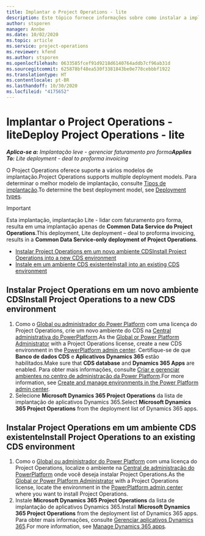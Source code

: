 ```yaml
---
title: Implantar o Project Operations - lite
description: Este tópico fornece informações sobre como instalar a implantação simplificada do Project Operations - transação para faturamento pro forma.
author: stsporen
manager: Annbe
ms.date: 10/02/2020
ms.topic: article
ms.service: project-operations
ms.reviewer: kfend
ms.author: stsporen
ms.openlocfilehash: 0633585fcef91d9218d6140764addb7cf96ab31d
ms.sourcegitcommit: 625878bf48ea530f3381843be0e778cebbbf1922
ms.translationtype: HT
ms.contentlocale: pt-BR
ms.lasthandoff: 10/30/2020
ms.locfileid: "4175652"
---
```

# <a name="deploy-project-operations---lite"></a><span data-ttu-id="08eba-103">Implantar o Project Operations - lite</span><span class="sxs-lookup"><span data-stu-id="08eba-103">Deploy Project Operations - lite</span></span>

<span data-ttu-id="08eba-104">_**Aplica-se a:** Implantação leve - gerenciar faturamento pro forma_</span><span class="sxs-lookup"><span data-stu-id="08eba-104">_**Applies To:** Lite deployment - deal to proforma invoicing_</span></span>

<span data-ttu-id="08eba-105">O Project Operations oferece suporte a vários modelos de implantação.</span><span class="sxs-lookup"><span data-stu-id="08eba-105">Project Operations supports multiple deployment models.</span></span> <span data-ttu-id="08eba-106">Para determinar o melhor modelo de implantação, consulte [Tipos de implantação](determine-deployment-type.md).</span><span class="sxs-lookup"><span data-stu-id="08eba-106">To determine the best deployment model, see [Deployment types](determine-deployment-type.md).</span></span>


> [!IMPORTANT]
> <span data-ttu-id="08eba-107">Esta implantação, implantação Lite - lidar com faturamento pro forma, resulta em uma implantação apenas de **Common Data Service do Project Operations**.</span><span class="sxs-lookup"><span data-stu-id="08eba-107">This deployment, Lite deployment – deal to proforma invoicing, results in a **Common Data Service-only deployment of Project Operations**.</span></span>

- [<span data-ttu-id="08eba-108">Instalar Project Operations em um novo ambiente CDS</span><span class="sxs-lookup"><span data-stu-id="08eba-108">Install Project Operations into a new CDS environment</span></span>](#new)
- [<span data-ttu-id="08eba-109">Instale em um ambiente CDS existente</span><span class="sxs-lookup"><span data-stu-id="08eba-109">Install into an existing CDS environment</span></span>](#existing)



## <a name="install-project-operations-to-a-new-cds-environment"></a><a name="new"></a><span data-ttu-id="08eba-110">Instalar Project Operations em um novo ambiente CDS</span><span class="sxs-lookup"><span data-stu-id="08eba-110">Install Project Operations to a new CDS environment</span></span>

1. <span data-ttu-id="08eba-111">Como o [Global ou administrador do Power Platform](https://docs.microsoft.com/power-platform/admin/global-service-administrators-can-administer-without-license) com uma licença do Project Operations, crie um novo ambiente do CDS na [Central administrativa do PowerPlatform](https://admin.powerplatform.com).</span><span class="sxs-lookup"><span data-stu-id="08eba-111">As the [Global or Power Platform Administrator](https://docs.microsoft.com/power-platform/admin/global-service-administrators-can-administer-without-license) with a Project Operations license, create a new CDS environment in the [PowerPlatform admin center](https://admin.powerplatform.com).</span></span> <span data-ttu-id="08eba-112">Certifique-se de que **Banco de dados CDS** e **Aplicativos Dynamics 365** estão habilitados.</span><span class="sxs-lookup"><span data-stu-id="08eba-112">Make sure that **CDS database** and **Dynamics 365 Apps** are enabled.</span></span> <span data-ttu-id="08eba-113">Para obter mais informações, consulte [Criar e gerenciar ambientes no centro de administração da Power Platform](https://docs.microsoft.com/power-platform/admin/create-environment#create-an-environment-in-the-power-platform-admin-center).</span><span class="sxs-lookup"><span data-stu-id="08eba-113">For more information, see [Create and manage environments in the Power Platform admin center](https://docs.microsoft.com/power-platform/admin/create-environment#create-an-environment-in-the-power-platform-admin-center).</span></span>
2. <span data-ttu-id="08eba-114">Selecione **Microsoft Dynamics 365 Project Operations** da lista de implantação de aplicativos Dynamics 365.</span><span class="sxs-lookup"><span data-stu-id="08eba-114">Select **Microsoft Dynamics 365 Project Operations** from the deployment list of Dynamics 365 apps.</span></span>


## <a name="install-project-operations-to-an-existing-cds-environment"></a><a name="existing"></a><span data-ttu-id="08eba-115">Instalar Project Operations em um ambiente CDS existente</span><span class="sxs-lookup"><span data-stu-id="08eba-115">Install Project Operations to an existing CDS environment</span></span>

1. <span data-ttu-id="08eba-116">Como o [Global ou administrador do Power Platform](https://docs.microsoft.com/power-platform/admin/global-service-administrators-can-administer-without-license) com uma licença do Project Operations, localize o ambiente na [Central de administração do PowerPlatform](https://admin.powerplatform.com) onde você deseja instalar Project Operations.</span><span class="sxs-lookup"><span data-stu-id="08eba-116">As the [Global or Power Platform Administrator](https://docs.microsoft.com/power-platform/admin/global-service-administrators-can-administer-without-license) with a Project Operations license, locate the environment in the [PowerPlatform admin center](https://admin.powerplatform.com) where you want to install Project Operations.</span></span>
2. <span data-ttu-id="08eba-117">Instale **Microsoft Dynamics 365 Project Operations** da lista de implantação de aplicativos Dynamics 365.</span><span class="sxs-lookup"><span data-stu-id="08eba-117">Install **Microsoft Dynamics 365 Project Operations** from the deployment list of Dynamics 365 apps.</span></span> <span data-ttu-id="08eba-118">Para obter mais informações, consulte [Gerenciar aplicativos Dynamics 365](https://docs.microsoft.com/power-platform/admin/manage-apps).</span><span class="sxs-lookup"><span data-stu-id="08eba-118">For more information, see [Manage Dynamics 365 apps](https://docs.microsoft.com/power-platform/admin/manage-apps).</span></span>


